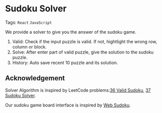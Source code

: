 # Sudoku Solver

Tags: `React` `JavaScript`

We provide a solver to give you the answer of the sudoku game.

1. Valid: Check if the input puzzle is valid. If not, hightlight the wrong row, column or block.
2. Solve: After enter part of valid puzzle, give the solution to the sudoku puzzle.
3. History: Auto save recent 10 puzzle and its solution.

## Acknowledgement

Solver Algorithm is inspired by LeetCode problems:[36 Valid Sudoku](https://leetcode.com/problems/valid-sudoku), [37 Sudoku Solver](https://leetcode.com/problems/sudoku-solver).

Our sudoku game board interface is inspired by [Web Sudoku](https://www.websudoku.com/?register).
